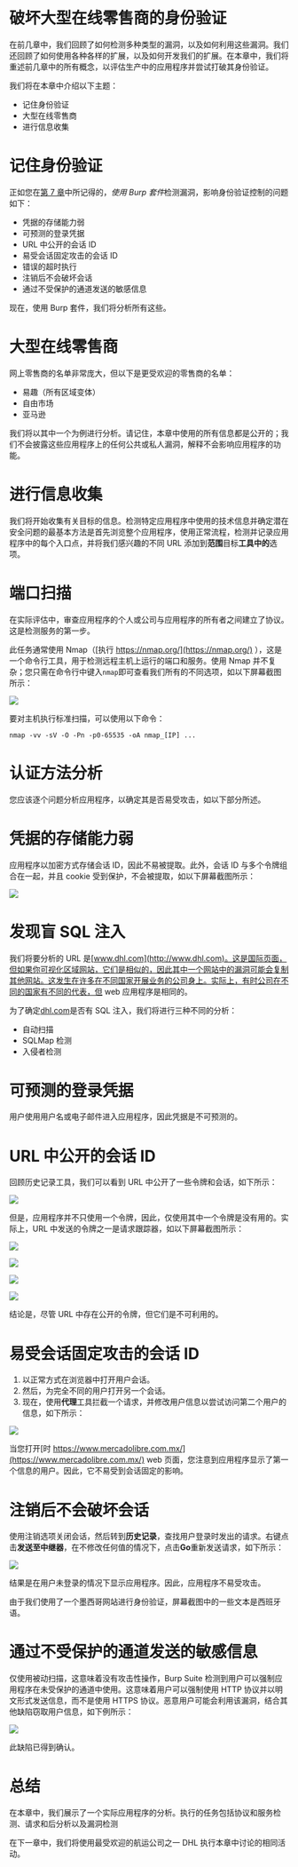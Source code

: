 # 破坏大型在线零售商的身份验证

在前几章中，我们回顾了如何检测多种类型的漏洞，以及如何利用这些漏洞。我们还回顾了如何使用各种各样的扩展，以及如何开发我们的扩展。在本章中，我们将重述前几章中的所有概念，以评估生产中的应用程序并尝试打破其身份验证。

我们将在本章中介绍以下主题：

*   记住身份验证
*   大型在线零售商
*   进行信息收集

# 记住身份验证

正如您在[第 7 章](07.html)中所记得的，*使用 Burp 套件*检测漏洞，影响身份验证控制的问题如下：

*   凭据的存储能力弱
*   可预测的登录凭据
*   URL 中公开的会话 ID
*   易受会话固定攻击的会话 ID
*   错误的超时执行
*   注销后不会破坏会话
*   通过不受保护的通道发送的敏感信息

现在，使用 Burp 套件，我们将分析所有这些。

# 大型在线零售商

网上零售商的名单非常庞大，但以下是更受欢迎的零售商的名单：

*   易趣（所有区域变体）
*   自由市场
*   亚马逊

我们将以其中一个为例进行分析。请记住，本章中使用的所有信息都是公开的；我们不会披露这些应用程序上的任何公共或私人漏洞，解释不会影响应用程序的功能。

# 进行信息收集

我们将开始收集有关目标的信息。检测特定应用程序中使用的技术信息并确定潜在安全问题的最基本方法是首先浏览整个应用程序，使用正常流程，检测并记录应用程序中的每个入口点，并将我们感兴趣的不同 URL 添加到**范围**目标**工具中的**选项。

# 端口扫描

在实际评估中，审查应用程序的个人或公司与应用程序的所有者之间建立了协议。这是检测服务的第一步。

此任务通常使用 Nmap（[执行 https://nmap.org/](https://nmap.org/) ），这是一个命令行工具，用于检测远程主机上运行的端口和服务。使用 Nmap 并不复杂；您只需在命令行中键入`nmap`即可查看我们所有的不同选项，如以下屏幕截图所示：

![](Images/a52f2146-d715-4574-bebf-643722baa56a.png)

要对主机执行标准扫描，可以使用以下命令：

```
nmap -vv -sV -O -Pn -p0-65535 -oA nmap_[IP] ...
```

# 认证方法分析

您应该逐个问题分析应用程序，以确定其是否易受攻击，如以下部分所述。

# 凭据的存储能力弱

应用程序以加密方式存储会话 ID，因此不易被提取。此外，会话 ID 与多个令牌组合在一起，并且 cookie 受到保护，不会被提取，如以下屏幕截图所示：

![](Images/9fd5d310-2548-47ff-8295-2f3fef7b6293.png)

# 发现盲 SQL 注入

我们将要分析的 URL 是[www.dhl.com](http://www.dhl.com)。这是国际页面，但如果你可视化区域网站，它们是相似的，因此其中一个网站中的漏洞可能会复制其他网站。这发生在许多在不同国家开展业务的公司身上。实际上，有时公司在不同的国家有不同的代表，但 web 应用程序是相同的。

为了确定[dhl.com](http://dhl.com)是否有 SQL 注入，我们将进行三种不同的分析：

*   自动扫描
*   SQLMap 检测
*   入侵者检测

# 可预测的登录凭据

用户使用用户名或电子邮件进入应用程序，因此凭据是不可预测的。

# URL 中公开的会话 ID

回顾历史记录工具，我们可以看到 URL 中公开了一些令牌和会话，如下所示：

![](Images/50d480e0-6c02-47b1-8575-27a66ed8213a.png)

但是，应用程序并不只使用一个令牌，因此，仅使用其中一个令牌是没有用的。实际上，URL 中发送的令牌之一是请求跟踪器，如以下屏幕截图所示：

![](Images/97a734de-9032-42d4-a691-12d57cb44fad.png)

![](Images/f348b9a0-bfaf-43ad-ad49-934269eff7b0.png)

![](Images/38d2a7f7-cf3d-4bda-9163-10d3ead5edde.png)

![](Images/1d89c217-a584-410b-b1d2-6092cc19732f.png)

结论是，尽管 URL 中存在公开的令牌，但它们是不可利用的。

# 易受会话固定攻击的会话 ID

1.  以正常方式在浏览器中打开用户会话。
2.  然后，为完全不同的用户打开另一个会话。
3.  现在，使用**代理**工具拦截一个请求，并修改用户信息以尝试访问第二个用户的信息，如下所示：

![](Images/1cd10312-3a41-4268-b0a6-69058ee9a794.png)

当您打开[时 https://www.mercadolibre.com.mx/](https://www.mercadolibre.com.mx/) web 页面，您注意到应用程序显示了第一个信息的用户。因此，它不易受到会话固定的影响。

# 注销后不会破坏会话

使用注销选项关闭会话，然后转到**历史记录**，查找用户登录时发出的请求。右键点击**发送至中继器**，在不修改任何值的情况下，点击**Go**重新发送请求，如下所示：

![](Images/84d70dbf-a882-4b31-8a4b-76bbbc0ac643.png)

结果是在用户未登录的情况下显示应用程序。因此，应用程序不易受攻击。

由于我们使用了一个墨西哥网站进行身份验证，屏幕截图中的一些文本是西班牙语。

# 通过不受保护的通道发送的敏感信息

仅使用被动扫描，这意味着没有攻击性操作，Burp Suite 检测到用户可以强制应用程序在未受保护的通道中使用。这意味着用户可以强制使用 HTTP 协议并以明文形式发送信息，而不是使用 HTTPS 协议。恶意用户可能会利用该漏洞，结合其他缺陷窃取用户信息，如下例所示：

![](Images/d6ba5748-8939-42a3-b7ac-dee9ff803d3e.png)

此缺陷已得到确认。

# 总结

在本章中，我们展示了一个实际应用程序的分析。执行的任务包括协议和服务检测、请求和后分析以及漏洞检测

在下一章中，我们将使用最受欢迎的航运公司之一 DHL 执行本章中讨论的相同活动。